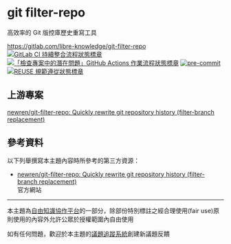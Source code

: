 # git filter-repo

高效率的 Git 版控庫歷史重寫工具

<https://gitlab.com/libre-knowledge/git-filter-repo>  
[![GitLab CI 持續整合流程狀態標章](https://gitlab.com/libre-knowledge/git-filter-repo/badges/main/pipeline.svg?ignore_skipped=true "點擊查看 GitLab CI 持續整合流程的運行狀態")](https://gitlab.com/libre-knowledge/git-filter-repo/-/commits/main) [![「檢查專案中的潛在問題」GitHub Actions 作業流程狀態標章](https://github.com/libre-knowledge/git-filter-repo/actions/workflows/check-potential-problems.yml/badge.svg "本專案使用 GitHub Actions 自動化檢查專案中的潛在問題")](https://github.com/libre-knowledge/git-filter-repo/actions/workflows/check-potential-problems.yml) [![pre-commit](https://img.shields.io/badge/pre--commit-enabled-brightgreen?logo=pre-commit&logoColor=white "本專案使用 pre-commit 檢查專案中的潛在問題")](https://github.com/pre-commit/pre-commit) [![REUSE 規範遵從狀態標章](https://api.reuse.software/badge/gitlab.com/libre-knowledge/git-filter-repo "本專案遵從 REUSE 規範降低軟體授權合規成本")](https://api.reuse.software/info/gitlab.com/libre-knowledge/git-filter-repo)

## 上游專案

[newren/git-filter-repo: Quickly rewrite git repository history (filter-branch replacement)](https://github.com/newren/git-filter-repo)

## 參考資料

以下列舉撰寫本主題內容時所參考的第三方資源：

* [newren/git-filter-repo: Quickly rewrite git repository history (filter-branch replacement)](https://github.com/newren/git-filter-repo)  
  官方網站

---

本主題為[自由知識協作平台](https://gitlab.com/libre-knowledge/libre-knowledge)的一部分，除部份特別標註之經合理使用(fair use)原則使用的內容外允許公眾於授權範圍內自由使用

如有任何問題，歡迎於本主題的[議題追蹤系統](https://gitlab.com/libre-knowledge/git-filter-repo/-/issues)創建新議題反饋
